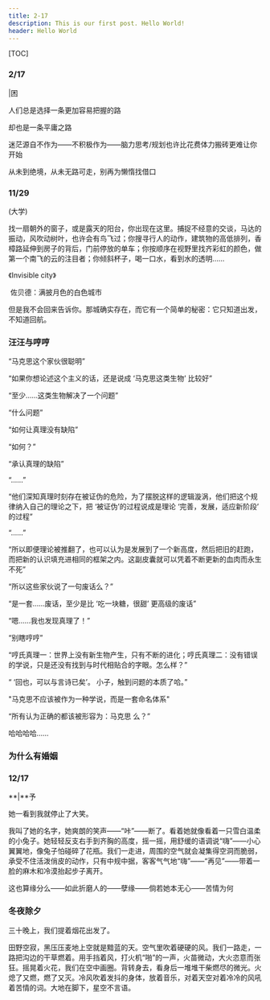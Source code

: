 ```yaml
---
title: 2-17
description: This is our first post. Hello World!
header: Hello World
---
```

[TOC]

### 2/17

|困

人们总是选择一条更加容易把握的路

却也是一条平庸之路

迷茫源自不作为——不积极作为——脑力思考/规划也许比花费体力搬砖更难让你开始

从未到绝境，从未无路可走，别再为懒惰找借口

### 11/29

(大学)

​	找一扇朝外的窗子，或是露天的阳台，你出现在这里。捕捉不经意的交谈，马达的振动，风吹动树叶，也许会有鸟飞过；你搜寻行人的动作，建筑物的高低排列，香樟路延伸到房子的背后，门前停放的单车；你按顺序在视野里找齐彩虹的颜色，做第一个南飞的云的注目者；你倾斜杯子，喝一口水，看到水的透明……

《Invisible city》

​	佐贝德：满披月色的白色城市

​	但是我不会回来告诉你。那城确实存在，而它有一个简单的秘密：它只知道出发，不知道回航。

### 汪汪与哼哼

“马克思这个家伙很聪明”

“如果你想论述这个主义的话，还是说成 ‘马克思这类生物’ 比较好”

“至少……这类生物解决了一个问题”

“什么问题”

“如何让真理没有缺陷”

“如何？”

“承认真理的缺陷”

“……”

“他们深知真理时刻存在被证伪的危险，为了摆脱这样的逻辑漩涡，他们把这个规律纳入自己的理论之下，把 ‘被证伪’的过程说成是理论 ‘完善，发展，适应新阶段’ 的过程”

“……”

“所以即便理论被推翻了，也可以认为是发展到了一个新高度，然后把旧的赶跑，而把新的认识填充进相同的框架之内。这副皮囊就可以凭着不断更新的血肉而永生不死”

“所以这些家伙说了一句废话么？”

“是一套……废话，至少是比 ‘吃一块糖，很甜’ 更高级的废话”

“嗯……我也发现真理了！”

“别瞎哼哼”

“哼氏真理一：世界上没有新生物产生，只有不断的进化；哼氏真理二：没有错误的学说，只是还没有找到与时代相贴合的字眼。怎么样？”

“ ‘回也，可以与言诗已矣’。 小子，触到问题的本质了哈。”

"马克思不应该被作为一种学说，而是一套命名体系"

“所有认为正确的都该被形容为：马克思 么？”

哈哈哈哈……

### 为什么有婚姻



### 12/17

**|**予

她一看到我就停止了大笑。

我叫了她的名字，她爽朗的笑声——“咔”——断了。看着她就像看着一只雪白温柔的小兔子。她轻轻反支右手到齐胸的高度，摇一摇，用舒缓的语调说“嗨”——小心翼翼地，像兔子怕碰碎了花瓶。我们一走进，周围的空气就会凝集得空洞而脆弱，承受不住活泼俏皮的动作，只有中规中据，客客气气地“嗨”——“再见”——带着一脸的麻木和冷漠抬起步子离开。

这也算缘分么——如此折磨人的——孽缘——倘若她本无心——苦情为何

### 冬夜除夕

三十晚上，我们提着烟花出发了。

田野空寂，黑压压麦地上空就是黯蓝的天。空气里吹着硬硬的风。我们一路走，一路把沟边的干草燃着。用手挡着风，打火机“啪”的一声，火苗微动，大火恣意而张狂。摇晃着火花，我们在空中画圈。背转身去，看身后一堆堆干柴燃尽的微光。火熄了又燃，燃了又灭。冷风吹着发抖的身体，放着音乐，对着天空对着冷冷的风吼着苦情的词。大地在脚下，星空不言语。
